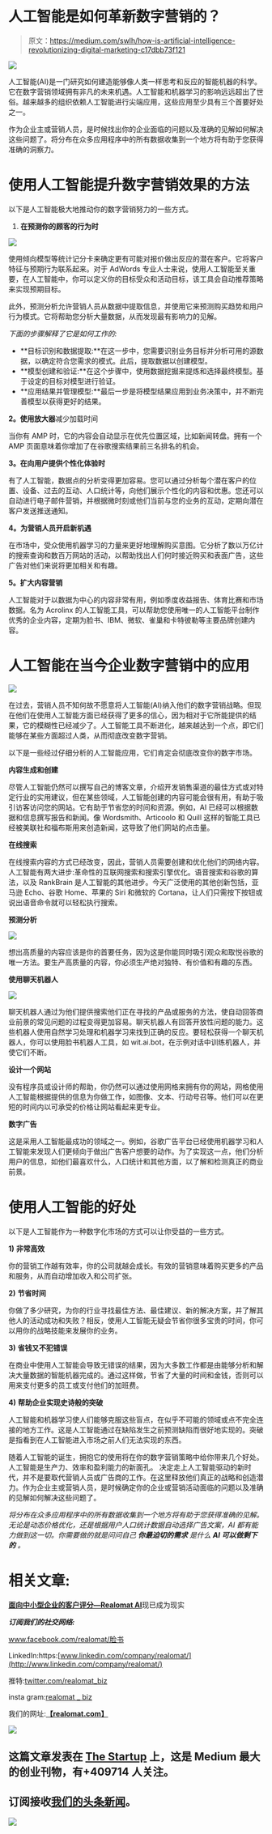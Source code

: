 # 人工智能是如何革新数字营销的？

> 原文：<https://medium.com/swlh/how-is-artificial-intelligence-revolutionizing-digital-marketing-c17dbb73f121>

![](img/d922aae3d4b6e947f3440900a43743d1.png)

人工智能(AI)是一门研究如何建造能够像人类一样思考和反应的智能机器的科学。它在数字营销领域拥有非凡的未来机遇。人工智能和机器学习的影响远远超出了世俗。越来越多的组织依赖人工智能进行尖端应用，这些应用至少具有三个首要好处之一。

作为企业主或营销人员，是时候找出你的企业面临的问题以及准确的见解如何解决这些问题了。将分布在众多应用程序中的所有数据收集到一个地方将有助于您获得准确的洞察力。

# 使用人工智能提升数字营销效果的方法

以下是人工智能极大地推动你的数字营销努力的一些方式。

1.  **在预测你的顾客的行为时**

![](img/22a166e2a7d0946c556f50fa1974799d.png)

使用倾向模型等统计记分卡来确定更有可能对报价做出反应的潜在客户。它将客户特征与预期行为联系起来。对于 AdWords 专业人士来说，使用人工智能至关重要，在人工智能中，你可以定义你的目标受众和活动目标，该工具会自动推荐策略来实现预期目标。

此外，预测分析允许营销人员从数据中提取信息，并使用它来预测购买趋势和用户行为模式。它将帮助您分析大量数据，从而发现最有影响力的见解。

*下面的步骤解释了它是如何工作的:*

*   **目标识别和数据提取:**在这一步中，您需要识别业务目标并分析可用的源数据，以确定符合您需求的模式。此后，提取数据以创建模型。
*   **模型创建和验证:**在这个步骤中，使用数据挖掘来提炼和选择最终模型。基于设定的目标对模型进行验证。
*   **应用结果并管理模型:**最后一步是将模型结果应用到业务决策中，并不断完善模型以获得更好的结果。

**2。使用放大器**减少加载时间

当你有 AMP 时，它的内容会自动显示在优先位置区域，比如新闻转盘。拥有一个 AMP 页面意味着你增加了在谷歌搜索结果前三名排名的机会。

**3。在向用户提供个性化体验时**

有了人工智能，数据点的分析变得更加容易。您可以通过分析每个潜在客户的位置、设备、过去的互动、人口统计等，向他们展示个性化的内容和优惠。您还可以自动进行电子邮件营销，并根据微时刻或他们当前与您的业务的互动，定期向潜在客户发送推送通知。

**4。为营销人员开启新机遇**

在市场中，受众使用机器学习的力量来更好地理解购买意图。它分析了数以万亿计的搜索查询和数百万网站的活动，以帮助找出人们何时接近购买和表面广告，这些广告对他们来说将更加相关和有趣。

**5。扩大内容营销**

人工智能对于以数据为中心的内容非常有用，例如季度收益报告、体育比赛和市场数据。名为 Acrolinx 的人工智能工具，可以帮助您使用唯一的人工智能平台制作优秀的企业内容，定期为脸书、IBM、微软、雀巢和卡特彼勒等主要品牌创建内容。

# 人工智能在当今企业数字营销中的应用

![](img/b315376a402e9eb5c9ee5971604a2bec.png)

在过去，营销人员不知何故不愿意将人工智能(AI)纳入他们的数字营销战略。但现在他们在使用人工智能方面已经获得了更多的信心，因为相对于它所能提供的结果，它的模糊性已经减少了。人工智能工具不断进化，越来越达到一个点，即它们能够在某些方面超过人类，从而彻底改变数字营销。

以下是一些经过仔细分析的人工智能应用，它们肯定会彻底改变你的数字市场。

**内容生成和创建**

尽管人工智能仍然可以撰写自己的博客文章，介绍开发销售渠道的最佳方式或对特定行业的实用建议，但在某些领域，人工智能创建的内容可能会很有用，有助于吸引访客访问您的网站。它有助于节省您的时间和资源。例如，AI 已经可以根据数据和信息撰写报告和新闻。像 Wordsmith、Articoolo 和 Quill 这样的智能工具已经被美联社和福布斯用来创造新闻，这导致了他们网站的点击量。

**在线搜索**

在线搜索内容的方式已经改变，因此，营销人员需要创建和优化他们的网络内容。人工智能有两大进步:革命性的互联网搜索和搜索引擎优化。语音搜索和谷歌的算法，以及 RankBrain 是人工智能的其他进步。今天广泛使用的其他创新包括，亚马逊 Echo、谷歌 Home、苹果的 Siri 和微软的 Cortana，让人们只需按下按钮或说出语音命令就可以轻松执行搜索。

**预测分析**

![](img/9b11316bdc27084eb0ae4b03cc72a61f.png)

想出高质量的内容应该是你的首要任务，因为这是你能同时吸引观众和取悦谷歌的唯一方法。要生产高质量的内容，你必须生产绝对独特、有价值和有趣的东西。

**使用聊天机器人**

![](img/c4aeb92eb881c5ee20100eef8cbc0460.png)

聊天机器人通过为他们提供搜索他们正在寻找的产品或服务的方法，使自动回答商业前景的常见问题的过程变得更加容易。聊天机器人有回答开放性问题的能力。这些机器人使用自然学习处理和机器学习来找到正确的反应。要轻松获得一个聊天机器人，你可以使用脸书机器人工具，如 wit.ai.bot，在示例对话中训练机器人，并使它们不断。

**设计一个网站**

没有程序员或设计师的帮助，你仍然可以通过使用网格来拥有你的网站，网格使用人工智能根据提供的信息为你做工作，如图像、文本、行动号召等。他们可以在更短的时间内以可承受的价格让网站看起来更专业。

**数字广告**

这是采用人工智能最成功的领域之一。例如，谷歌广告平台已经使用机器学习和人工智能来发现人们更倾向于做出广告客户想要的动作。为了实现这一点，他们分析用户的信息，如他们最喜欢什么，人口统计和其他方面，以了解和检测真正的商业前景。

# 使用人工智能的好处

以下是人工智能作为一种数字化市场的方式可以让你受益的一些方式。

**1)** **非常高效**

你的营销工作越有效率，你的公司就越会成长。有效的营销意味着购买更多的产品和服务，从而自动增加收入和公司扩张。

**2)** **节省时间**

你做了多少研究，为你的行业寻找最佳方法、最佳建议、新的解决方案，并了解其他人的活动成功和失败？相反，使用人工智能无疑会节省你很多宝贵的时间，你可以用你的战略技能来发展你的业务。

**3)** **省钱又不犯错误**

在商业中使用人工智能会导致无错误的结果，因为大多数工作都是由能够分析和解决大量数据的智能机器完成的。通过这样做，节省了大量的时间和金钱，否则可以用来支付更多的员工或支付他们的加班费。

**4)** **帮助企业实现史诗般的突破**

人工智能和机器学习使人们能够克服这些盲点，在似乎不可能的领域或点不完全连接的地方工作。这是人工智能通过在缺陷发生之前预测缺陷而很好地实现的。突破是指看到在人工智能进入市场之前人们无法实现的东西。

随着人工智能的诞生，拥抱它的使用将在你的数字营销策略中给你带来几个好处。人工智能是生产力、效率和盈利能力的新面孔。 决定走上人工智能驱动的新时代，并不是要取代营销人员或广告商的工作。在这里释放他们真正的战略和创造潜力。作为企业主或营销人员，是时候确定你的企业或营销活动面临的问题以及准确的见解如何解决这些问题了。

*将分布在众多应用程序中的所有数据收集到一个地方将有助于您获得准确的见解。无论是动态价格优化，还是根据用户人口统计数据自动选择广告文案，AI 都有能力做到这一切。你需要做的就是问问自己* ***你最迫切的需求*** *是什么* ***AI 可以做剩下的*** *。*

# 相关文章:

[**面向中小型企业的客户评分—Realomat AI**](/swlh/customer-scoring-for-small-and-medium-businesses-is-now-a-reality-with-realomat-ai-4db50d561518)现已成为现实

***订阅我们的社交网络:***

www.facebook.com/realomat/脸书

LinkedIn:https:[www.linkedin.com/company/realomat/](http://www.linkedin.com/company/realomat/)

推特:[twitter.com/realomat_biz](https://twitter.com/realomat_biz)

insta gram:[realomat _ biz](https://www.instagram.com/)

我们的网址:[**【realomat.com】**](https://www.realomat.com/)

[![](img/308a8d84fb9b2fab43d66c117fcc4bb4.png)](https://medium.com/swlh)

## 这篇文章发表在 [The Startup](https://medium.com/swlh) 上，这是 Medium 最大的创业刊物，有+409714 人关注。

## 订阅接收[我们的头条新闻](http://growthsupply.com/the-startup-newsletter/)。

[![](img/b0164736ea17a63403e660de5dedf91a.png)](https://medium.com/swlh)